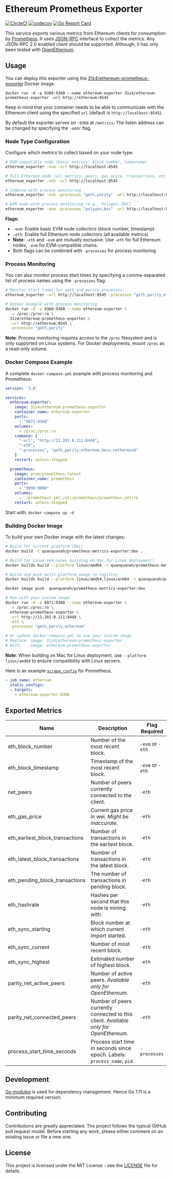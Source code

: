 # Ethereum Prometheus Exporter

[![CircleCI](https://circleci.com/gh/31z4/ethereum-prometheus-exporter.svg?style=shield&circle-token=3c4469ca8c3360117a7b843958e5537fa2530682)](https://circleci.com/gh/31z4/ethereum-prometheus-exporter)
[![codecov](https://codecov.io/gh/31z4/ethereum-prometheus-exporter/branch/master/graph/badge.svg)](https://codecov.io/gh/31z4/ethereum-prometheus-exporter)
[![Go Report Card](https://goreportcard.com/badge/github.com/31z4/ethereum-prometheus-exporter)](https://goreportcard.com/report/github.com/31z4/ethereum-prometheus-exporter)

This service exports various metrics from Ethereum clients for consumption by [Prometheus](https://prometheus.io). It uses [JSON-RPC](https://github.com/ethereum/wiki/wiki/JSON-RPC) interface to collect the metrics. Any JSON-RPC 2.0 enabled client should be supported. Although, it has only been tested with [OpenEthereum](https://openethereum.github.io/).

## Usage

You can deploy this exporter using the [31z4/ethereum-prometheus-exporter](https://hub.docker.com/r/31z4/ethereum-prometheus-exporter/) Docker image.

    docker run -d -p 9368:9368 --name ethereum-exporter 31z4/ethereum-prometheus-exporter -url http://ethereum:8545

Keep in mind that your container needs to be able to communicate with the Ethereum client using the specified `url` (default is `http://localhost:8545`).

By default the exporter serves on `:9368` at `/metrics`. The listen address can be changed by specifying the `-addr` flag.

### Node Type Configuration

Configure which metrics to collect based on your node type:

```bash
# EVM-compatible node (basic metrics: block number, timestamp)
ethereum_exporter -evm -url http://localhost:8545

# Full Ethereum node (all metrics: peers, gas price, transactions, etc.)
ethereum_exporter -eth -url http://localhost:8545

# Combine with process monitoring
ethereum_exporter -eth -processes "geth,parity" -url http://localhost:8545

# EVM node with process monitoring (e.g., Polygon, BSC)
ethereum_exporter -evm -processes "polygon,bsc" -url http://localhost:8545
```

**Flags:**
- `-evm`: Enable basic EVM node collectors (block number, timestamp)
- `-eth`: Enable full Ethereum node collectors (all available metrics)
- **Note**: `-eth` and `-evm` are mutually exclusive. Use `-eth` for full Ethereum nodes, `-evm` for EVM-compatible chains.
- Both flags can be combined with `-processes` for process monitoring

### Process Monitoring

You can also monitor process start times by specifying a comma-separated list of process names using the `-processes` flag:

```bash
# Monitor start times for geth and parity processes
ethereum_exporter -url http://localhost:8545 -processes "geth,parity,ethereum"

# Docker example with process monitoring
docker run -d -p 9368:9368 --name ethereum-exporter \
  -v /proc:/proc:ro \
  31z4/ethereum-prometheus-exporter \
  -url http://ethereum:8545 \
  -processes "geth,parity"
```

**Note**: Process monitoring requires access to the `/proc` filesystem and is only supported on Linux systems. For Docker deployments, mount `/proc` as a read-only volume.

### Docker Compose Example

A complete `docker-compose.yml` example with process monitoring and Prometheus:

```yaml
version: '3.8'

services:
  ethereum-exporter:
    image: 31z4/ethereum-prometheus-exporter
    container_name: ethereum-exporter
    ports:
      - "6071:9368"
    volumes:
      - /proc:/proc:ro
    command: [
      "-url", "http://11.201.0.111:8449",
      "-eth",
      "-processes", "geth,parity,ethereum,besu,nethermind"
    ]
    restart: unless-stopped

  prometheus:
    image: prom/prometheus:latest
    container_name: prometheus
    ports:
      - "9090:9090"
    volumes:
      - ./prometheus.yml:/etc/prometheus/prometheus.yml:ro
    restart: unless-stopped
```

Start with: `docker-compose up -d`

### Building Docker Image

To build your own Docker image with the latest changes:

```bash
# Build for current platform (Mac)
docker build -t quanquanah/prometheus-metrics-exporter:dev .

# Build for Linux x64 (when building on Mac for Linux deployment)
docker buildx build --platform linux/amd64 -t quanquanah/prometheus-metrics-exporter:dev .

# Build and push multi-platform image to registry
docker buildx build --platform linux/amd64,linux/arm64 -t quanquanah/prometheus-metrics-exporter:dev --push .

docker image push  quanquanah/prometheus-metrics-exporter:dev

# Run with your custom image
docker run -d -p 6071:9368 --name ethereum-exporter \
  -v /proc:/proc:ro \
  ethereum-prometheus-exporter \
  -url http://11.201.0.111:8449 \
  -eth \
  -processes "geth,parity,ethereum"

# Or update docker-compose.yml to use your custom image
# Replace: image: 31z4/ethereum-prometheus-exporter
# With:    image: ethereum-prometheus-exporter
```

**Note**: When building on Mac for Linux deployment, use `--platform linux/amd64` to ensure compatibility with Linux servers.

Here is an example [`scrape_config`](https://prometheus.io/docs/prometheus/latest/configuration/configuration/#scrape_config) for Prometheus.

```yaml
- job_name: ethereum
  static_configs:
  - targets:
    - ethereum-exporter:9368
```

## Exported Metrics

| Name | Description | Flag Required |
| ---- | ----------- | ------------- |
| eth_block_number | Number of the most recent block. | `-evm` or `-eth` |
| eth_block_timestamp | Timestamp of the most recent block. | `-evm` or `-eth` |
| net_peers | Number of peers currently connected to the client. | `-eth` |
| eth_gas_price | Current gas price in wei. *Might be inaccurate*. | `-eth` |
| eth_earliest_block_transactions | Number of transactions in the earliest block. | `-eth` |
| eth_latest_block_transactions | Number of transactions in the latest block. | `-eth` |
| eth_pending_block_transactions | The number of transactions in pending block. | `-eth` |
| eth_hashrate | Hashes per second that this node is mining with. | `-eth` |
| eth_sync_starting | Block number at which current import started. | `-eth` |
| eth_sync_current | Number of most recent block. | `-eth` |
| eth_sync_highest | Estimated number of highest block. | `-eth` |
| parity_net_active_peers | Number of active peers. *Available only for OpenEthereum*. | `-eth` |
| parity_net_connected_peers | Number of peers currently connected to this client. *Available only for OpenEthereum*. | `-eth` |
| process_start_time_seconds | Process start time in seconds since epoch. Labels: `process_name`, `pid`. | `-processes` |

## Development

[Go modules](https://github.com/golang/go/wiki/Modules) is used for dependency management. Hence Go 1.11 is a minimum required version.

## Contributing

Contributions are greatly appreciated. The project follows the typical GitHub pull request model. Before starting any work, please either comment on an existing issue or file a new one.

## License

This project is licensed under the MIT License - see the [LICENSE](LICENSE) file for details.
